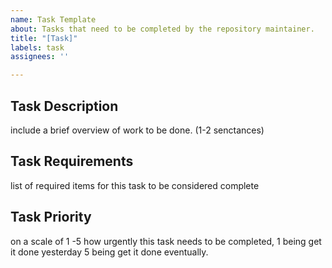 ```yaml
---
name: Task Template
about: Tasks that need to be completed by the repository maintainer.
title: "[Task]"
labels: task
assignees: ''

---
```


## Task Description
include a brief overview of work to be done. (1-2 senctances)

## Task Requirements
list of required items for this task to be considered complete

## Task Priority
on a scale of 1 -5 how urgently this task needs to be completed, 1 being get it done yesterday 5 being get it done eventually.
